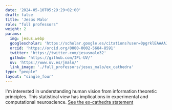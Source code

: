 ```yaml
---
date: '2024-05-10T05:29:29+02:00'
draft: false
title: 'Jesús Malo'
role: "full professors"
weight: 2
params:
  img: jesus.webp
  googlescholar: 'https://scholar.google.es/citations?user=0pgrklEAAAAJ&hl=es'
  orcid: 'https://orcid.org/0000-0002-5684-8591'
  twitter: 'https://twitter.com/jesusmalo32'
  github: 'https://github.com/IPL-UV/'
  uv: 'https://www.uv.es/jmalo/'
  link_image: './full_professors/jesus_malo/ex_cathedra'
type: "people"
layout: "single_four"
---
```




I'm interested in understanding human vision from information theoretic principles. This statistical view has implications in experimental and computational neuroscience. [See the ex-cathedra statement](./full_professors/jesus_malo/ex_cathedra)

